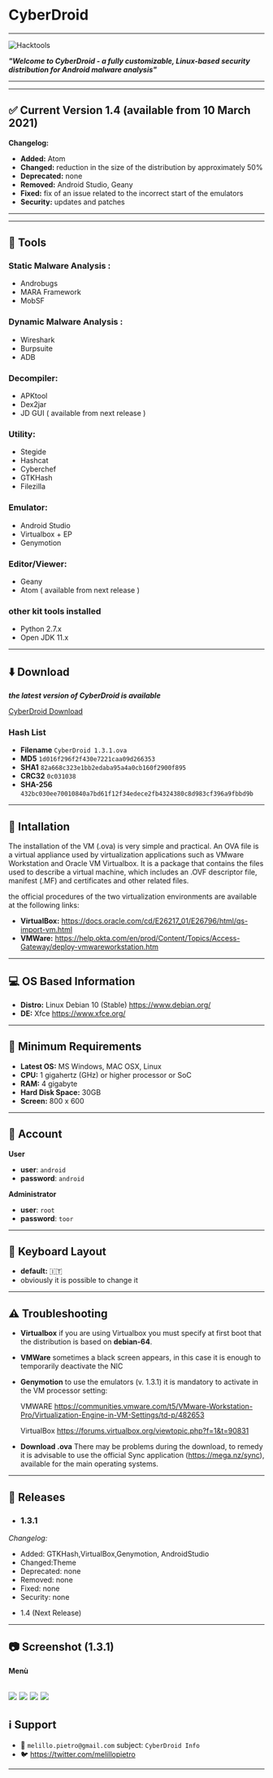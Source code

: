    #                                              **CyberDroid**
---

![Hacktools](https://dwkujuq9vpuly.cloudfront.net/news/wp-content/uploads/2020/03/Android-main.jpg)


***"Welcome to CyberDroid - a fully customizable, Linux-based security distribution for Android malware analysis"***

---

---
## :white_check_mark: Current Version 1.4 (available from 10 March 2021)
**Changelog:**
* **Added:** Atom
* **Changed:** reduction in the size of the distribution by approximately 50%
* **Deprecated:** none
* **Removed:** Android Studio, Geany
* **Fixed:** fix of an issue related to the incorrect start of the emulators
* **Security:** updates and patches


---
---
## :wrench: **Tools**

### Static Malware Analysis :
* Androbugs
* MARA Framework
* MobSF
### Dynamic Malware Analysis : 
* Wireshark
* Burpsuite
* ADB
### Decompiler: 
* APKtool 
* Dex2jar
* JD GUI ( available from next release )
### Utility:
* Stegide
* Hashcat
* Cyberchef
* GTKHash
* Filezilla
### Emulator:
* Android Studio
* Virtualbox + EP
* Genymotion
### Editor/Viewer:
* Geany
* Atom ( available from next release )

### other kit tools installed
* Python 2.7.x
* Open JDK 11.x

---

## :arrow_down: Download

***the latest version of CyberDroid is available*** 

[CyberDroid Download](https://mega.nz/folder/AB0mTRwK#Ims5P09EGgQ7X6Tgk_52XQ)



### Hash List

* **Filename**	`CyberDroid 1.3.1.ova`
* **MD5**	`1d016f296f2f430e7221caa09d266353	`
* **SHA1**	`82a668c323e1bb2edaba95a4a0cb160f2900f895`
* **CRC32**	`0c031038`
* **SHA-256**	`432bc030ee70010840a7bd61f12f34edece2fb4324380c8d983cf396a9fbbd9b`


---

## :arrows_counterclockwise: Intallation

The installation of the VM (.ova) is very simple and practical. An OVA file is a virtual appliance used by virtualization applications such as VMware Workstation and Oracle VM Virtualbox. It is a package that contains the files used to describe a virtual machine, which includes an .OVF descriptor file, manifest (.MF) and certificates and other related files.

the official procedures of the two virtualization environments are available at the following links:
 * **VirtualBox:** https://docs.oracle.com/cd/E26217_01/E26796/html/qs-import-vm.html
 * **VMWare:** https://help.okta.com/en/prod/Content/Topics/Access-Gateway/deploy-vmwareworkstation.htm

---

## :computer: OS Based Information

* **Distro:** Linux Debian 10 (Stable) https://www.debian.org/
* **DE:** Xfce https://www.xfce.org/

---
## :open_file_folder: Minimum Requirements

* **Latest OS:** MS Windows, MAC OSX, Linux  
* **CPU:** 1 gigahertz (GHz) or higher processor or SoC
* **RAM:** 4 gigabyte 
* **Hard Disk Space:** 30GB 
* **Screen:** 800 x 600

---

## :busts_in_silhouette: Account

**User**

* **user**: `android`
* **password**: `android`

**Administrator**

* **user**: `root`
* **password**: `toor`
---
## :flags: Keyboard Layout
* **default:** :it:
* obviously it is possible to change it

---
## :warning: Troubleshooting

* **Virtualbox**
if you are using Virtualbox you must specify at first boot that the distribution is based on **debian-64**. 

* **VMWare**
sometimes a black screen appears, in this case it is enough to temporarily deactivate the NIC

* **Genymotion**
to use the emulators (v. 1.3.1) it is mandatory to activate in the VM processor setting:

  VMWARE https://communities.vmware.com/t5/VMware-Workstation-Pro/Virtualization-Engine-in-VM-Settings/td-p/482653

  VirtualBox https://forums.virtualbox.org/viewtopic.php?f=1&t=90831

* **Download .ova** 
There may be problems during the download, to remedy it is advisable to use the official Sync application (https://mega.nz/sync), available for the main operating systems.

---
## :green_book:	Releases

* ### **1.3.1** 
*Changelog:*
 * Added: GTKHash,VirtualBox,Genymotion, AndroidStudio
 * Changed:Theme
 * Deprecated: none
 * Removed: none
 * Fixed: none
 * Security: none
- 1.4 (Next Release)
---
## :camera: Screenshot (1.3.1)

**Menù**

![](https://imagizer.imageshack.com/img924/9579/0DKXgK.png)
![](https://imagizer.imageshack.com/img922/9035/MP92cG.png)
![](https://imagizer.imageshack.com/img923/751/CZnTck.png)
![](https://imagizer.imageshack.com/img923/3825/qaXDpy.png)
---
## :information_source: Support 


- :email: `melillo.pietro@gmail.com`</a> subject: `CyberDroid Info`
- :bird: https://twitter.com/melillopietro

---


